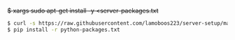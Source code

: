 
~~$ xargs sudo apt-get install -y <server-packages.txt~~

```sh
$ curl -s https://raw.githubusercontent.com/lamoboos223/server-setup/main/install-server-packages.sh | bash
$ pip install -r python-packages.txt
```
